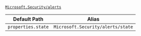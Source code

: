 [`Microsoft.Security/alerts`](https://docs.microsoft.com/en-us/azure/templates/microsoft.security/alerts)

| Default Path | Alias |
|---|---|
| `properties.state` | `Microsoft.Security/alerts/state` |

